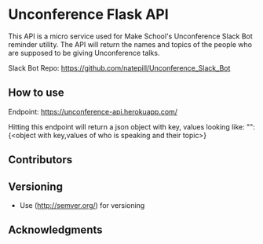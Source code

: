 # Unconference Flask API

This API is a micro service used for Make School's Unconference Slack Bot reminder utility.
The API will return the names and topics of the people who are supposed to be giving Unconference talks.

Slack Bot Repo: https://github.com/natepill/Unconference_Slack_Bot

## How to use

Endpoint: https://unconference-api.herokuapp.com/

Hitting this endpoint will return a json object with key, values looking like:
"<Date>": {<object with key,values of who is speaking and their topic>}


## Contributors


## Versioning
* Use (http://semver.org/) for versioning



## Acknowledgments
